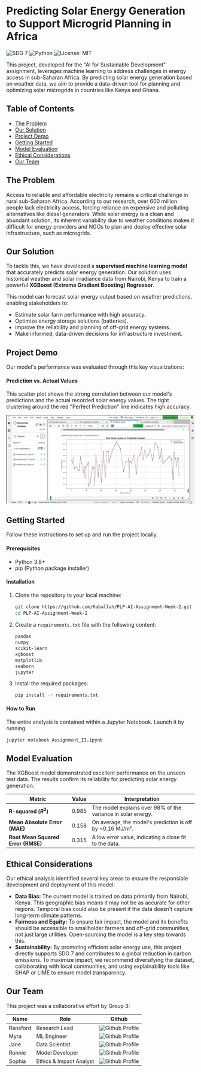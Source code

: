 # Predicting Solar Energy Generation to Support Microgrid Planning in Africa

![SDG 7](https://img.shields.io/badge/SDG-7%20Affordable%20and%20Clean%20Energy-yellow.svg)
![Python](https://img.shields.io/badge/Python-3.10-blue.svg)
![License: MIT](https://img.shields.io/badge/License-MIT-green.svg)

This project, developed for the "AI for Sustainable Development" assignment, leverages machine learning to address challenges in energy access in sub-Saharan Africa. By predicting solar energy generation based on weather data, we aim to provide a data-driven tool for planning and optimizing solar microgrids in countries like Kenya and Ghana.

## Table of Contents
* [The Problem](#the-problem)
* [Our Solution](#our-solution)
* [Project Demo](#project-demo)
* [Getting Started](#getting-started)
* [Model Evaluation](#model-evaluation)
* [Ethical Considerations](#ethical-considerations)
* [Our Team](#our-team)

## The Problem
Access to reliable and affordable electricity remains a critical challenge in rural sub-Saharan Africa. According to our research, over 600 million people lack electricity access, forcing reliance on expensive and polluting alternatives like diesel generators. While solar energy is a clean and abundant solution, its inherent variability due to weather conditions makes it difficult for energy providers and NGOs to plan and deploy effective solar infrastructure, such as microgrids.

## Our Solution
To tackle this, we have developed a **supervised machine learning model** that accurately predicts solar energy generation. Our solution uses historical weather and solar irradiance data from Nairobi, Kenya to train a powerful **XGBoost (Extreme Gradient Boosting) Regressor**.

This model can forecast solar energy output based on weather predictions, enabling stakeholders to:
-   Estimate solar farm performance with high accuracy.
-   Optimize energy storage solutions (batteries).
-   Improve the reliability and planning of off-grid energy systems.
-   Make informed, data-driven decisions for infrastructure investment.

## Project Demo
Our model's performance was evaluated through this key visualizations:

#### Prediction vs. Actual Values
This scatter plot shows the strong correlation between our model's predictions and the actual recorded solar energy values. The tight clustering around the red "Perfect Prediction" line indicates high accuracy.

![Prediction vs. Actual Plot](./prediction_vs_actual.png)

## Getting Started

Follow these instructions to set up and run the project locally.

#### Prerequisites
-   Python 3.8+
-   pip (Python package installer)

#### Installation
1.  Clone the repository to your local machine:
    ```sh
    git clone https://github.com/Kaballah/PLP-AI-Assignment-Week-2.git
    cd PLP-AI-Assignment-Week-2
    ```
2.  Create a `requirements.txt` file with the following content:
    ```
    pandas
    numpy
    scikit-learn
    xgboost
    matplotlib
    seaborn
    jupyter
    ```
3.  Install the required packages:
    ```sh
    pip install -r requirements.txt
    ```

#### How to Run
The entire analysis is contained within a Jupyter Notebook. Launch it by running:
```sh
jupyter notebook Assignment_II.ipynb
```

## Model Evaluation
The XGBoost model demonstrated excellent performance on the unseen test data. The results confirm its reliability for predicting solar energy generation.

| Metric                  | Value  | Interpretation                                                  |
| ----------------------- | ------ | --------------------------------------------------------------- |
| **R-squared ($R^2$)** | 0.985  | The model explains over 98% of the variance in solar energy.    |
| **Mean Absolute Error (MAE)** | 0.158  | On average, the model's prediction is off by ~0.16 MJ/m².     |
| **Root Mean Squared Error (RMSE)** | 0.315  | A low error value, indicating a close fit to the data.      |

## Ethical Considerations

Our ethical analysis identified several key areas to ensure the responsible development and deployment of this model:
-   **Data Bias:** The current model is trained on data primarily from Nairobi, Kenya. This geographic bias means it may not be as accurate for other regions. Temporal bias could also be present if the data doesn't capture long-term climate patterns.
-   **Fairness and Equity:** To ensure fair impact, the model and its benefits should be accessible to smallholder farmers and off-grid communities, not just large utilities. Open-sourcing the model is a key step towards this.
-   **Sustainability:** By promoting efficient solar energy use, this project directly supports SDG 7 and contributes to a global reduction in carbon emissions. To maximize impact, we recommend diversifying the dataset, collaborating with local communities, and using explainability tools like SHAP or LIME to ensure model transparency.

## Our Team

This project was a collaborative effort by Group 3:

| Name      | Role                    | Github                                           |
| --------- | ----------------------- | ------------------------------------------------ |
| Ransford  | Research Lead           | ![Github Profile](https://github.com/ransfordd)  |
| Myra      | ML Engineer             | ![Github Profile](https://github.com/Mnyaxx)     |
| Jane      | Data Scientist          | ![Github Profile](https://github.com/janeokumbe) |
| Ronnie    | Model Developer         | ![Github Profile](https://github.com/Kaballah)   |
| Sophia    | Ethics & Impact Analyst | ![Github Profile](https://github.com/SWAAFIYAH)  |

